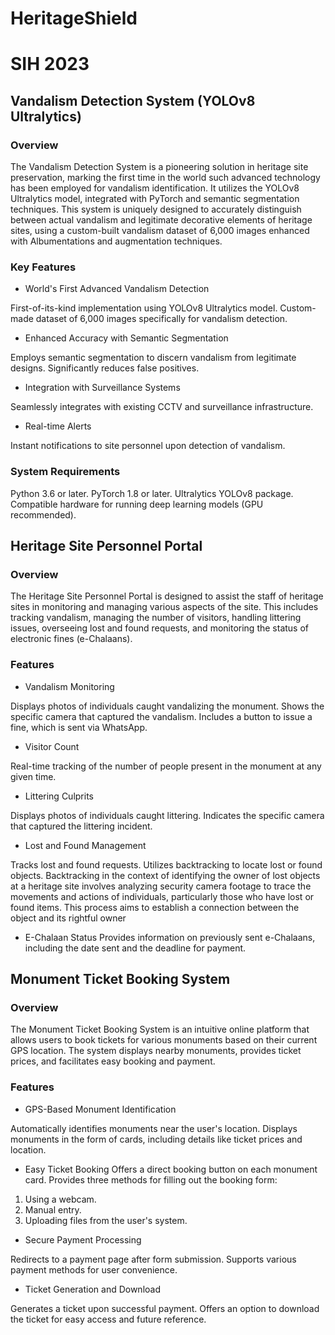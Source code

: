 # HeritageShield
# SIH 2023

## Vandalism Detection System (YOLOv8 Ultralytics)

### Overview

The Vandalism Detection System is a pioneering solution in heritage site preservation, marking the first time in the world such advanced technology has been employed for vandalism identification. It utilizes the YOLOv8 Ultralytics model, integrated with PyTorch and semantic segmentation techniques. This system is uniquely designed to accurately distinguish between actual vandalism and legitimate decorative elements of heritage sites, using a custom-built vandalism dataset of 6,000 images enhanced with Albumentations and augmentation techniques.

### Key Features

- World's First Advanced Vandalism Detection
  
First-of-its-kind implementation using YOLOv8 Ultralytics model.
Custom-made dataset of 6,000 images specifically for vandalism detection.
  
- Enhanced Accuracy with Semantic Segmentation
  
Employs semantic segmentation to discern vandalism from legitimate designs.
Significantly reduces false positives.

- Integration with Surveillance Systems
  
Seamlessly integrates with existing CCTV and surveillance infrastructure.

- Real-time Alerts
  
Instant notifications to site personnel upon detection of vandalism.

### System Requirements

Python 3.6 or later.
PyTorch 1.8 or later.
Ultralytics YOLOv8 package.
Compatible hardware for running deep learning models (GPU recommended).

## Heritage Site Personnel Portal

### Overview

The Heritage Site Personnel Portal is designed to assist the staff of heritage sites in monitoring and managing various aspects of the site. This includes tracking vandalism, managing the number of visitors, handling littering issues, overseeing lost and found requests, and monitoring the status of electronic fines (e-Chalaans).

### Features
- Vandalism Monitoring
  
Displays photos of individuals caught vandalizing the monument.
Shows the specific camera that captured the vandalism.
Includes a button to issue a fine, which is sent via WhatsApp.

- Visitor Count
  
Real-time tracking of the number of people present in the monument at any given time.

- Littering Culprits
  
Displays photos of individuals caught littering.
Indicates the specific camera that captured the littering incident.

- Lost and Found Management
  
Tracks lost and found requests.
Utilizes backtracking to locate lost or found objects.
Backtracking in the context of identifying the owner of lost objects at a heritage site involves analyzing security camera footage to trace the movements and actions of individuals, particularly those who have lost or found items. This process aims to establish a connection between the object and its rightful owner

- E-Chalaan Status
Provides information on previously sent e-Chalaans, including the date sent and the deadline for payment.

## Monument Ticket Booking System

### Overview

The Monument Ticket Booking System is an intuitive online platform that allows users to book tickets for various monuments based on their current GPS location. The system displays nearby monuments, provides ticket prices, and facilitates easy booking and payment.

### Features

- GPS-Based Monument Identification
  
Automatically identifies monuments near the user's location.
Displays monuments in the form of cards, including details like ticket prices and location.

- Easy Ticket Booking
Offers a direct booking button on each monument card.
Provides three methods for filling out the booking form:
1. Using a webcam.
2. Manual entry.
3. Uploading files from the user's system.
   
- Secure Payment Processing
  
Redirects to a payment page after form submission.
Supports various payment methods for user convenience.

- Ticket Generation and Download
  
Generates a ticket upon successful payment.
Offers an option to download the ticket for easy access and future reference.
